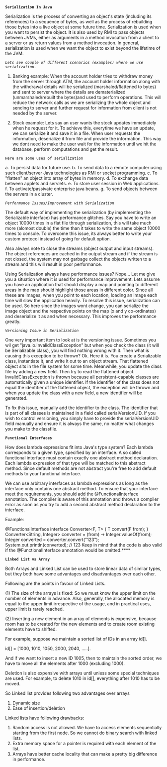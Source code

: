 **`Serialization In Java`**

Serialization is the process of converting an object's state (including its references) to a sequence of bytes, as well as the process of rebuilding those bytes into a live object at some future time.
Serialization is used when you want to persist the object. It is also used by RMI to pass objects between JVMs, either as arguments in a method invocation from a client to a server or as return values 
from a method invocation. In general, serialization is used when we want the object to exist beyond the lifetime of the JVM.

_`Lets see couple of different scenarios (examples) where we use serialization.`_

1. Banking example: When the account holder tries to withdraw money from the server through ATM, the account holder information along with the withdrawal details will be serialized (marshaled/flattened 
to bytes) and sent to server where the details are dematerialized (unmarshaled/rebuilt the bytes)and used to perform operations. This will reduce the network calls as we are serializing the whole object 
and sending to server and further request for information from client is not needed by the server.

2. Stock example: Lets say an user wants the stock updates immediately when he request for it. To achieve this, everytime we have an update, we can serialize it and save it in a file. When user requests 
the information, deserialize it from file and provide the information. This way we dont need to make the user wait for the information until we hit the database, perform computations and get the result.

`Here are some uses of serialization`

a. To persist data for future use.
b. To send data to a remote computer using such client/server Java technologies as RMI or socket programming.
c. To "flatten" an object into array of bytes in memory.
d. To exchange data between applets and servlets.
e. To store user session in Web applications.
f. To activate/passivate enterprise java beans.
g. To send objects between the servers in a cluster.

_`Performance Issues/Improvement with Serialization`_

The default way of implementing the serialization (by implementing the Serializable interface) has performance glitches. Say you have to write an object 10000 times in a flat file through serialization, 
this will take much more (alomost double) the time than it takes to write the same object 10000 times to console. To overcome this issue, its always better to write your custom protocol instead of going 
for default option.

Also always note to close the streams (object output and input streams). The object references are cached in the output stream and if the stream is not closed, the system may not garbage collect the 
objects written to a stream and this will result in poor performance.

Using Serialization always have performance issues? Nope... Let me give you a situation where it is used for performance improvement. Lets assume you have an application that should display a map 
and pointing to different areas in the map should highlight those areas in different color. Since all these are images, when you point to each location, loading an image each time will slow the 
application heavily. To resolve this issue, serialization can be used. So here since the images wont change, you can serialize the image object and the respective points on the map (x and y co-ordinates) 
and deserialize it as and when necessary. This improves the performance greatly.

_`Versioning Issue in Serialization`_

One very important item to look at is the versioning issue. Sometimes you wil get "java.io.InvalidClassException" but when you check the class (it will be Serializable class), you will find nothing wrong 
with it. Then what is causing this exception to be thrown? Ok. Here it is. You create a Serializable class, instantiate it, and write it out to an object stream. That flattened object sits in the file system
for some time. Meanwhile, you update the class file by adding a new field. Then try to read the flattened object. InvalidClassException is thrown because all persistent-capable classes are automatically given 
a unique identifier. If the identifier of the class does not equal the identifier of the flattened object, the exception will be thrown and when you update the class with a new field, a new identifier will be 
generated.

To fix this issue, manually add the identifier to the class. The identifier that is part of all classes is maintained in a field called serialVersionUID. If you wish to control versioning, you simply have to 
provide the serialVersionUID field manually and ensure it is always the same, no matter what changes you make to the classfile.


**`Functional Interfaces`**

How does lambda expressions fit into Java's type system? Each lambda corresponds to a given type, specified by an interface. A so called functional interface must contain exactly one abstract method declaration. Each lambda expression of that type will be matched to this abstract method. Since default methods are not abstract you're free to add default methods to your functional interface.

We can use arbitrary interfaces as lambda expressions as long as the interface only contains one abstract method. To ensure that your interface meet the requirements, you should add the @FunctionalInterface annotation. The compiler is aware of this annotation and throws a compiler error as soon as you try to add a second abstract method declaration to the interface.

Example:

@FunctionalInterface
interface Converter<F, T> {
    T convert(F from);
}
Converter<String, Integer> converter = (from) -> Integer.valueOf(from);
Integer converted = converter.convert("123");
System.out.println(converted);    // 123
Keep in mind that the code is also valid if the @FunctionalInterface annotation would be omitted.****

**`Linked List vs Array`**

Both Arrays and Linked List can be used to store linear data of similar types, but they both have some advantages and disadvantages over each other.

Following are the points in favour of Linked Lists.

(1)	The size of the arrays is fixed: So we must know the upper limit on the number of elements in advance. Also, generally, the allocated memory is equal to the upper limit irrespective of the usage, and in practical uses, upper limit is rarely reached.

(2)	Inserting a new element in an array of elements is expensive, because room has to be created for the new elements and to create room existing elements have to shifted.

For example, suppose we maintain a sorted list of IDs in an array id[].

id[] = [1000, 1010, 1050, 2000, 2040, …..].

And if we want to insert a new ID 1005, then to maintain the sorted order, we have to move all the elements after 1000 (excluding 1000).

Deletion is also expensive with arrays until unless some special techniques are used. For example, to delete 1010 in id[], everything after 1010 has to be moved.

So Linked list provides following two advantages over arrays
1)	Dynamic size
2)	Ease of insertion/deletion

Linked lists have following drawbacks:
1)	Random access is not allowed. We have to access elements sequentially starting from the first node. So we cannot do binary search with linked lists.
2)	Extra memory space for a pointer is required with each element of the list.
3) Arrays have better cache locality that can make a pretty big difference in performance.
